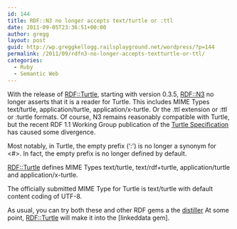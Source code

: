 ```yaml
---
id: 144
title: RDF::N3 no longer accepts text/turtle or :ttl
date: 2011-09-05T23:36:51+00:00
author: gregg
layout: post
guid: http://wp.greggkellogg.railsplayground.net/wordpress/?p=144
permalink: /2011/09/rdfn3-no-longer-accepts-textturtle-or-ttl/
categories:
  - Ruby
  - Semantic Web
---
```

With the release of [RDF::Turtle](http://rubygems.org/gems/rdf-turtle), starting with version 0.3.5, [RDF::N3](http://rubygems.org/gems/rdf-turtle) no longer asserts that it is a reader for Turtle. This includes MIME Types text/turtle, application/turtle, application/x-turtle. Or the .ttl extension or :ttl or :turtle formats. Of course, N3 remains reasonably compatible with Turtle, but the recent RDF 1.1 Working Group publication of the [Turtle Specification](http://www.w3.org/TR/2011/WD-turtle-20110809/) has caused some divergence.

Most notably, in Turtle, the empty prefix (&#8216;:') is no longer a synonym for <#>. In fact, the empty prefix is no longer defined by default.

[RDF::Turtle](http://rubygems.org/gems/rdf-turtle) defines MIME Types text/turtle, text/rdf+turtle, application/turtle and application/x-turtle.

The officially submitted MIME Type for Turtle is text/turtle with default content coding of UTF-8.

As usual, you can try both these and other RDF gems a the [distiller](http://rdf.greggkellogg.net/distiller/) At some point, [RDF::Turtle](http://rubygems.org/gems/rdf-turtle) will make it into the [linkeddata gem].